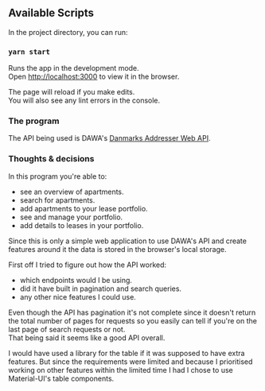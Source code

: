 ## Available Scripts

In the project directory, you can run:

### `yarn start`

Runs the app in the development mode.\
Open [http://localhost:3000](http://localhost:3000) to view it in the browser.

The page will reload if you make edits.\
You will also see any lint errors in the console.

### The program

The API being used is DAWA's [Danmarks Addresser Web API](https://dawa.aws.dk/).

###  Thoughts & decisions

In this program you're able to:

- see an overview of apartments.
- search for apartments.
- add apartments to your lease portfolio.
- see and manage your portfolio.
- add details to leases in your portfolio.

Since this is only a simple web application to use DAWA's API and create features around it
the data is stored in the browser's local storage.

First off I tried to figure out how the API worked:

- which endpoints would I be using.
- did it have built in pagination and search queries.
- any other nice features I could use.

Even though the API has pagination it's not complete since it doesn't return the total number
of pages for requests so you easily can tell if you're on the last page of search requests or
not.\
That being said it seems like a good API overall.

I would have used a library for the table if it was supposed to have extra features. But since
the requirements were limited and because I prioritised working on other features within the
limited time I had I chose to use Material-UI's table components.
